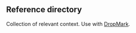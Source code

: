 Reference directory
-------------------

Collection of relevant context. Use with [DropMark](http://www.dropmark.com).
